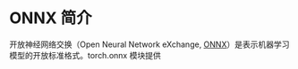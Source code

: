 # ONNX 简介

开放神经网络交换（Open Neural Network eXchange, [ONNX](https://onnx.ai/)）是表示机器学习模型的开放标准格式。torch.onnx 模块提供
